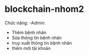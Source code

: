 ﻿# blockchain-nhom2
Chức năng:
-Admin:
+ Thêm bệnh nhân
+ Sửa thông tin bệnh nhân
+ truy xuất thông tin bệnh nhân
+ thêm mới tài khoản

